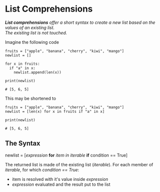 # List Comprehensions

***List comprehensions** offer a short syntax to create a new list based on the values of an existing list.  
The existing list is not touched.*

Imagine the following code
```
fruits = ["apple", "banana", "cherry", "kiwi", "mango"]
newlist = []

for x in fruits:
  if "a" in x:
    newlist.append(len(x))

print(newlist)

# [5, 6, 5]
```

This may be shortened to
```
fruits = ["apple", "banana", "cherry", "kiwi", "mango"]
newlist = [len(x) for x in fruits if "a" in x]

print(newlist)

# [5, 6, 5]
```

## The Syntax
newlist = [*expression* **for** *item in iterable* **if** condition == True]

The returned list is made of the existing list (*iterable*).
For each member of *iterable*, for which *condition == True*:
* item is resolved with it's value inside *expression*
* *expression* evaluated and the result put to the list
